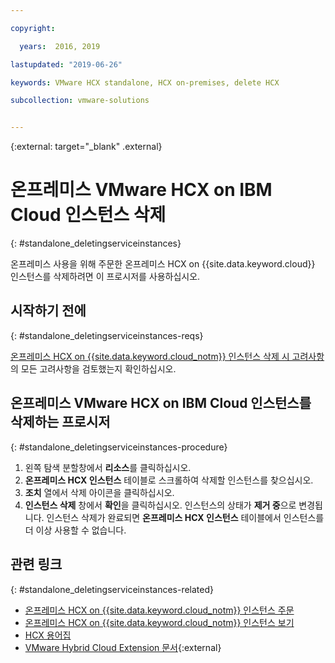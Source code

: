 ```yaml
---

copyright:

  years:  2016, 2019

lastupdated: "2019-06-26"

keywords: VMware HCX standalone, HCX on-premises, delete HCX

subcollection: vmware-solutions


---
```


{:external: target="_blank" .external}

# 온프레미스 VMware HCX on IBM Cloud 인스턴스 삭제
{: #standalone_deletingserviceinstances}

온프레미스 사용을 위해 주문한 온프레미스 HCX on {{site.data.keyword.cloud}} 인스턴스를 삭제하려면 이 프로시저를 사용하십시오.

## 시작하기 전에
{: #standalone_deletingserviceinstances-reqs}

[온프레미스 HCX on {{site.data.keyword.cloud_notm}} 인스턴스 삭제 시 고려사항](/docs/services/vmwaresolutions/services?topic=vmware-solutions-standalone_considerations)의 모든 고려사항을 검토했는지 확인하십시오.

## 온프레미스 VMware HCX on IBM Cloud 인스턴스를 삭제하는 프로시저
{: #standalone_deletingserviceinstances-procedure}

1. 왼쪽 탐색 분할창에서 **리소스**를 클릭하십시오.
2. **온프레미스 HCX 인스턴스** 테이블로 스크롤하여 삭제할 인스턴스를 찾으십시오.
3. **조치** 열에서 삭제 아이콘을 클릭하십시오.
4. **인스턴스 삭제** 창에서 **확인**을 클릭하십시오.
   인스턴스의 상태가 **제거 중**으로 변경됩니다. 인스턴스 삭제가 완료되면 **온프레미스 HCX 인스턴스** 테이블에서 인스턴스를 더 이상 사용할 수 없습니다.

## 관련 링크
{: #standalone_deletingserviceinstances-related}

* [온프레미스 HCX on {{site.data.keyword.cloud_notm}} 인스턴스 주문](/docs/services/vmwaresolutions/services?topic=vmware-solutions-standalone_orderingserviceinstances)
* [온프레미스 HCX on {{site.data.keyword.cloud_notm}} 인스턴스 보기](/docs/services/vmwaresolutions/services?topic=vmware-solutions-standalone_viewingserviceinstances)
* [HCX 용어집](/docs/services/vmwaresolutions/services?topic=vmware-solutions-hcx_glossary)
* [VMware Hybrid Cloud Extension 문서](https://cloud.vmware.com/vmware-hcx/resources){:external}
